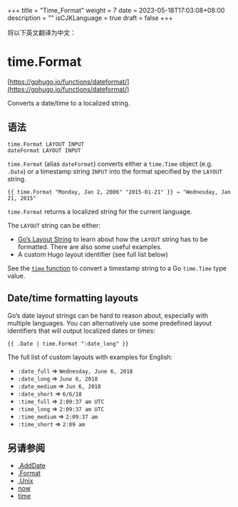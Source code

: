 +++
title = "Time_Format"
weight = 7
date = 2023-05-18T17:03:08+08:00
description = ""
isCJKLanguage = true
draft = false
+++

将以下英文翻译为中文：
# time.Format

[https://gohugo.io/functions/dateformat/](https://gohugo.io/functions/dateformat/)

Converts a date/time to a localized string.

## 语法

```
time.Format LAYOUT INPUT
dateFormat LAYOUT INPUT
```

`time.Format` (alias `dateFormat`) converts either a `time.Time` object (e.g. `.Date`) or a timestamp string `INPUT` into the format specified by the `LAYOUT` string.

```go-html-template
{{ time.Format "Monday, Jan 2, 2006" "2015-01-21" }} → "Wednesday, Jan 21, 2015"
```

`time.Format` returns a localized string for the current language.

The `LAYOUT` string can be either:

- [Go’s Layout String](https://gohugo.io/functions/format/#gos-layout-string) to learn about how the `LAYOUT` string has to be formatted. There are also some useful examples.
- A custom Hugo layout identifier (see full list below)

See the [`time` function](https://gohugo.io/functions/time/) to convert a timestamp string to a Go `time.Time` type value.

## Date/time formatting layouts 

Go’s date layout strings can be hard to reason about, especially with multiple languages. You can alternatively use some predefined layout identifiers that will output localized dates or times:

```go-html-template
{{ .Date | time.Format ":date_long" }}
```

The full list of custom layouts with examples for English:

- `:date_full` => `Wednesday, June 6, 2018`
- `:date_long` => `June 6, 2018`
- `:date_medium` => `Jun 6, 2018`
- `:date_short` => `6/6/18`
- `:time_full` => `2:09:37 am UTC`
- `:time_long` => `2:09:37 am UTC`
- `:time_medium` => `2:09:37 am`
- `:time_short` => `2:09 am`

## 另请参阅

- [.AddDate](https://gohugo.io/functions/adddate/)
- [.Format](https://gohugo.io/functions/format/)
- [.Unix](https://gohugo.io/functions/unix/)
- [now](https://gohugo.io/functions/now/)
- [time](https://gohugo.io/functions/time/)
